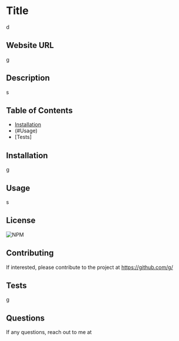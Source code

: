 # Title

d

## Website URL

g

## Description

s

## Table of Contents

* [Installation](#Installation)
* (#Usage)
* [Tests]



## Installation

g 

## Usage

s 

## License

![NPM](https://img.shields.io/npm/l/util)

## Contributing

If interested, please contribute to the project at https://github.com/g/ 

## Tests

g

## Questions

If any questions, reach out to me at 
